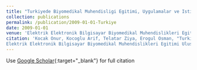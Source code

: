 ```yaml
---
title: "Turkiyede Biyomedikal Muhendisligi Egitimi, Uygulamalar ve Istihdam Zorunlulugu"
collection: publications
permalink: /publication/2009-01-01-Turkiye
date: 2009-01-01
venue: 'Elektrik Elektronik Bilgisayar Biyomedikal Muhendislikleri Egitimi Ulusal Sempozyumu'
citation: 'Kocak Onur, Kocoglu Arif, Telatar Ziya, Erogul Osman, "Turkiyede Biyomedikal Muhendisligi Egitimi, Uygulamalar ve Istihdam Zorunlulugu"
Elektrik Elektronik Bilgisayar Biyomedikal Muhendislikleri Egitimi Ulusal Sempozyumu, (2009)'
---
```

Use [Google Scholar](https://scholar.google.com/scholar?q=Turkiyede+Biyomedikal+Muhendisligi+Egitimi,+Uygulamalar+ve+Istihdam+Zorunlulugu){:target="_blank"} for full citation